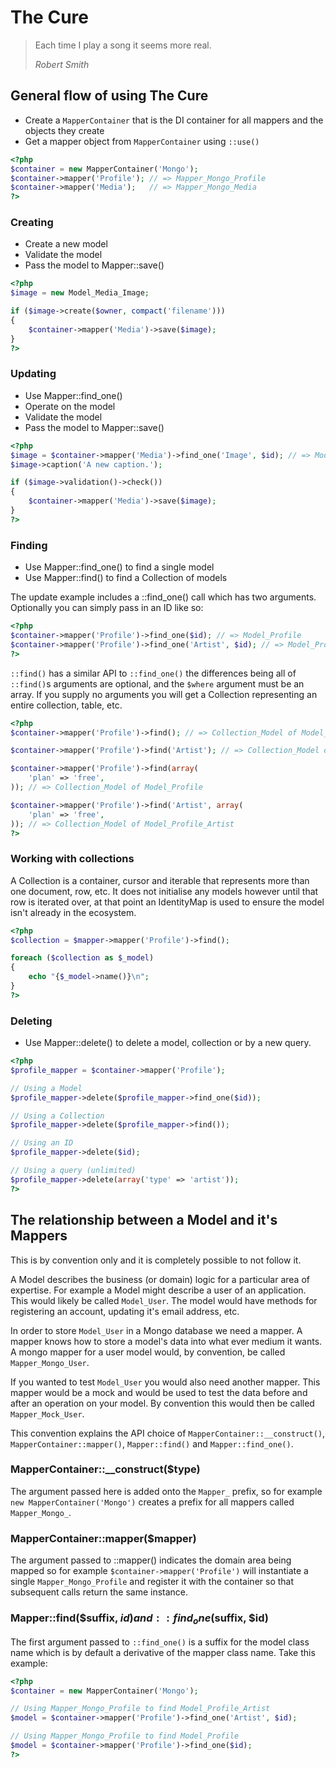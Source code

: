 # The Cure

> Each time I play a song it seems more real.
>
> *Robert Smith*

## General flow of using The Cure

 - Create a `MapperContainer` that is the DI container for all
   mappers and the objects they create
 - Get a mapper object from `MapperContainer` using `::use()`

``` php
<?php
$container = new MapperContainer('Mongo');
$container->mapper('Profile'); // => Mapper_Mongo_Profile
$container->mapper('Media');   // => Mapper_Mongo_Media
?>
```

### Creating

 - Create a new model
 - Validate the model
 - Pass the model to Mapper::save()

``` php
<?php
$image = new Model_Media_Image;

if ($image->create($owner, compact('filename')))
{
	$container->mapper('Media')->save($image);
}
?>
```

### Updating

 - Use Mapper::find_one()
 - Operate on the model
 - Validate the model
 - Pass the model to Mapper::save()

``` php
<?php
$image = $container->mapper('Media')->find_one('Image', $id); // => Model_Media_Image
$image->caption('A new caption.');

if ($image->validation()->check())
{
	$container->mapper('Media')->save($image);
}
?>
```

### Finding

 - Use Mapper::find_one() to find a single model
 - Use Mapper::find() to find a Collection of models

The update example includes a ::find_one() call which has two
arguments. Optionally you can simply pass in an ID like so:

``` php
<?php
$container->mapper('Profile')->find_one($id); // => Model_Profile
$container->mapper('Profile')->find_one('Artist', $id); // => Model_Profile_Artist
?>
```

`::find()` has a similar API to `::find_one()` the differences
being all of `::find()`s arguments are optional, and the
`$where` argument must be an array. If you supply no arguments
you will get a Collection representing an entire collection,
table, etc.

``` php
<?php
$container->mapper('Profile')->find(); // => Collection_Model of Model_Profile

$container->mapper('Profile')->find('Artist'); // => Collection_Model of Model_Profile_Artist

$container->mapper('Profile')->find(array(
	'plan' => 'free',
)); // => Collection_Model of Model_Profile

$container->mapper('Profile')->find('Artist', array(
	'plan' => 'free',
)); // => Collection_Model of Model_Profile_Artist
?>
```

### Working with collections

A Collection is a container, cursor and iterable that
represents more than one document, row, etc. It does not
initialise any models however until that row is iterated over,
at that point an IdentityMap is used to ensure the model isn't
already in the ecosystem.

``` php
<?php
$collection = $mapper->mapper('Profile')->find();

foreach ($collection as $_model)
{
	echo "{$_model->name()}\n";
}
?>
```

### Deleting

 - Use Mapper::delete() to delete a model, collection or by
   a new query.

``` php
<?php
$profile_mapper = $container->mapper('Profile');

// Using a Model
$profile_mapper->delete($profile_mapper->find_one($id));

// Using a Collection
$profile_mapper->delete($profile_mapper->find());

// Using an ID
$profile_mapper->delete($id);

// Using a query (unlimited)
$profile_mapper->delete(array('type' => 'artist'));
?>
```

## The relationship between a Model and it's Mappers

This is by convention only and it is completely possible to
not follow it.

A Model describes the business (or domain) logic for a
particular area of expertise. For example a Model might
describe a user of an application. This would likely be called
`Model_User`. The model would have methods for registering an
account, updating it's email address, etc.

In order to store `Model_User` in a Mongo database we need a
mapper. A mapper knows how to store a model's data into what
ever medium it wants. A mongo mapper for a user model would,
by convention, be called `Mapper_Mongo_User`.

If you wanted to test `Model_User` you would also need another
mapper. This mapper would be a mock and would be used to test
the data before and after an operation on your model. By
convention this would then be called `Mapper_Mock_User`.

This convention explains the API choice of
`MapperContainer::__construct()`, `MapperContainer::mapper()`,
`Mapper::find()` and `Mapper::find_one()`.

### MapperContainer::__construct($type)

The argument passed here is added onto the `Mapper_` prefix,
so for example `new MapperContainer('Mongo')` creates a prefix
for all mappers called `Mapper_Mongo_`.

### MapperContainer::mapper($mapper)

The argument passed to ::mapper() indicates the domain area
being mapped so for example `$container->mapper('Profile')`
will instantiate a single `Mapper_Mongo_Profile` and register
it with the container so that subsequent calls return the same
instance.

### Mapper::find($suffix, $id) and ::find_one($suffix, $id)

The first argument passed to `::find_one()` is a suffix for
the model class name which is by default a derivative of the
mapper class name. Take this example:

``` php
<?php
$container = new MapperContainer('Mongo');

// Using Mapper_Mongo_Profile to find Model_Profile_Artist
$model = $container->mapper('Profile')->find_one('Artist', $id);

// Using Mapper_Mongo_Profile to find Model_Profile
$model = $container->mapper('Profile')->find_one($id);
?>
```
